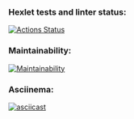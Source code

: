 ### Hexlet tests and linter status:
[![Actions Status](https://github.com/dmitry-buyan/frontend-project-lvl1/workflows/hexlet-check/badge.svg)](https://github.com/dmitry-buyan/frontend-project-lvl1/actions)

### Maintainability:
[![Maintainability](https://api.codeclimate.com/v1/badges/3814fcdb69095fb7bc91/maintainability)](https://codeclimate.com/github/dmitry-buyan/frontend-project-lvl1/maintainability)

### Asciinema:
[![asciicast](https://asciinema.org/a/14.png)](https://asciinema.org/a/14)
